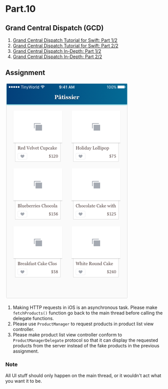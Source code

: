 # Part.10

## Grand Central Dispatch (GCD)

1. [Grand Central Dispatch Tutorial for Swift: Part 1/2](https://www.raywenderlich.com/79149/grand-central-dispatch-tutorial-swift-part-1)
2. [Grand Central Dispatch Tutorial for Swift: Part 2/2](https://www.raywenderlich.com/79150/grand-central-dispatch-tutorial-swift-part-2)
3. [Grand Central Dispatch In-Depth: Part 1/2](https://www.raywenderlich.com/60749/grand-central-dispatch-in-depth-part-1)
4. [Grand Central Dispatch In-Depth: Part 2/2](https://www.raywenderlich.com/63338/grand-central-dispatch-in-depth-part-2)

## Assignment

![Controller/Product List/Normal/Products With Placeholders Without Tab Bar](../../../resources/images/controller/product-list/normal/products-with-placeholders-without-tab-bar.png)

1. Making HTTP requests in iOS is an asynchronous task. Please make `fetchProducts()` function go back to the main thread before calling the delegate functions.
2. Please use `ProductManager` to request products in product list view controller.
3. Please make product list view controller conform to `ProductManagerDelegate` protocol so that it can display the requested products from the server instead of the fake products in the previous assignment.

### Note

All UI stuff should only happen on the main thread, or it wouldn't act what you want it to be.